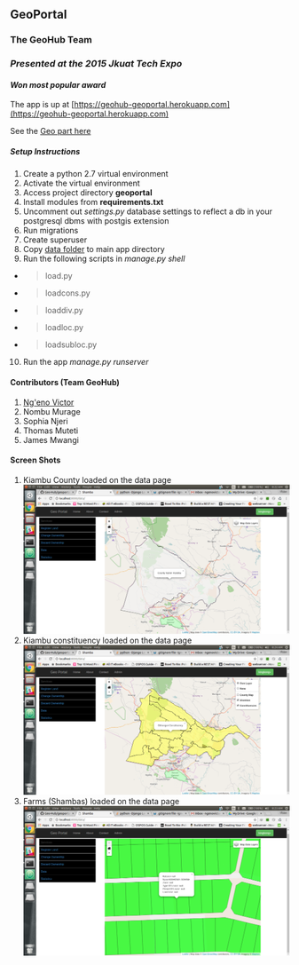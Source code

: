 ## GeoPortal
### The GeoHub Team
### _Presented at the 2015 Jkuat Tech Expo_
#### _Won most popular award_

The app is up at [https://geohub-geoportal.herokuapp.com](https://geohub-geoportal.herokuapp.com)

See the [Geo part here](https://geohub-geoportal.herokuapp.com/data/)

##### _Setup Instructions_
1. Create a python 2.7 virtual environment
2. Activate the virtual environment
3. Access project directory  **geoportal**
4. Install modules from **requirements.txt**
5. Uncomment out _settings.py_ database settings to reflect a db in your
postgresql dbms with postgis extension
6. Run migrations
7. Create superuser
8. Copy [data folder](https://drive.google.com/open?id=0B3BfzupGx1AFNzRLUGRnanlkWk0) to main app directory
9. Run the following scripts in _manage.py shell_
* > load.py
* > loadcons.py
* > loaddiv.py
* > loadloc.py
* > loadsubloc.py
10. Run the app _manage.py runserver_

#### Contributors (Team GeoHub)
1. [Ng'eno Victor](http://twitter.com/ngenovictor)
2. Nombu Murage
3. Sophia Njeri
4. Thomas Muteti
5. James Mwangi

#### Screen Shots
1. Kiambu County loaded on the data page
![Kiambu County](screenshots/kiambu_county.png)
2. Kiambu constituency loaded on the data page
![Constituency View](screenshots/constituency_view.png)
3. Farms (Shambas) loaded on the data page
![Shamba View Example](screenshots/shamba_view_rates_paid.png)
